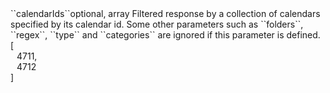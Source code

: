 <tr><td>``calendarIds``</td><td>optional, array</td>
<td>Filtered response by a collection of calendars specified by its calendar id.
Some other parameters such as ``folders``, ``regex``, ``type`` and ``categories`` are ignored if this parameter is defined.</td>
<td> [
  <div style="padding-left:10px;">4711,</div>
  <div style="padding-left:10px;">4712</div>
  ]</td>
<td></td>
</tr>

